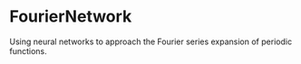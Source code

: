 # FourierNetwork
Using neural networks to approach the Fourier series expansion of periodic functions.

